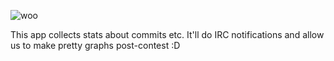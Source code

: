 ![woo](http://i.imgur.com/vWg32fC.png)


This app collects stats about commits etc. It'll do IRC notifications and allow us to make pretty graphs post-contest :D
